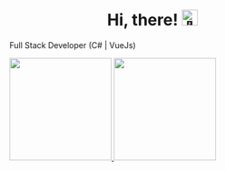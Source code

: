 
<h1 align="center">Hi, there! <img src="https://github.com/JhonathanLemos/JhonathanLemos/assets/24524555/766d336d-b87d-44ba-807c-c51de2bc6b4d" width="28px" alt="👋"></h1>

Full Stack Developer (C# | VueJs)

<div>
<a href="https://github.com/seu-usuário-aqui">
<img height="180em" src="https://github-readme-stats.vercel.app/api/top-langs/?username=JhonathanLemos&layout=compact&langs_count=7&theme=dracula"/>
<img height="180em" src="https://github-readme-stats.vercel.app/api?username=JhonathanLemos&show_icons=true&theme=dracula&include_all_commits=true&count_private=true"/>
</div>
  
  
 


